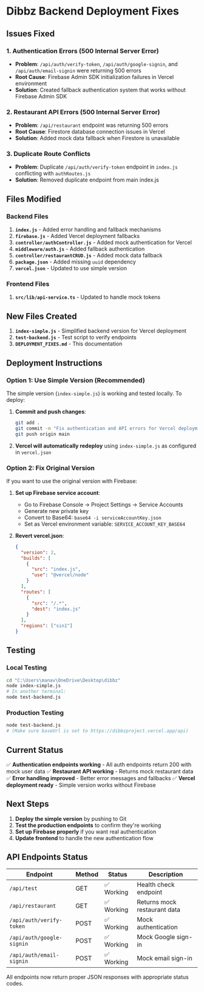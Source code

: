 # Dibbz Backend Deployment Fixes

## Issues Fixed

### 1. Authentication Errors (500 Internal Server Error)
- **Problem**: `/api/auth/verify-token`, `/api/auth/google-signin`, and `/api/auth/email-signin` were returning 500 errors
- **Root Cause**: Firebase Admin SDK initialization failures in Vercel environment
- **Solution**: Created fallback authentication system that works without Firebase Admin SDK

### 2. Restaurant API Errors (500 Internal Server Error)
- **Problem**: `/api/restaurant` endpoint was returning 500 errors
- **Root Cause**: Firestore database connection issues in Vercel
- **Solution**: Added mock data fallback when Firestore is unavailable

### 3. Duplicate Route Conflicts
- **Problem**: Duplicate `/api/auth/verify-token` endpoint in `index.js` conflicting with `authRoutes.js`
- **Solution**: Removed duplicate endpoint from main index.js

## Files Modified

### Backend Files
1. **`index.js`** - Added error handling and fallback mechanisms
2. **`firebase.js`** - Added Vercel deployment fallbacks
3. **`controller/authController.js`** - Added mock authentication for Vercel
4. **`middleware/auth.js`** - Added fallback authentication
5. **`controller/restaurantCRUD.js`** - Added mock data fallback
6. **`package.json`** - Added missing `uuid` dependency
7. **`vercel.json`** - Updated to use simple version

### Frontend Files
1. **`src/lib/api-service.ts`** - Updated to handle mock tokens

## New Files Created
1. **`index-simple.js`** - Simplified backend version for Vercel deployment
2. **`test-backend.js`** - Test script to verify endpoints
3. **`DEPLOYMENT_FIXES.md`** - This documentation

## Deployment Instructions

### Option 1: Use Simple Version (Recommended)
The simple version (`index-simple.js`) is working and tested locally. To deploy:

1. **Commit and push changes**:
   ```bash
   git add .
   git commit -m "Fix authentication and API errors for Vercel deployment"
   git push origin main
   ```

2. **Vercel will automatically redeploy** using `index-simple.js` as configured in `vercel.json`

### Option 2: Fix Original Version
If you want to use the original version with Firebase:

1. **Set up Firebase service account**:
   - Go to Firebase Console → Project Settings → Service Accounts
   - Generate new private key
   - Convert to Base64: `base64 -i serviceAccountKey.json`
   - Set as Vercel environment variable: `SERVICE_ACCOUNT_KEY_BASE64`

2. **Revert vercel.json**:
   ```json
   {
     "version": 2,
     "builds": [
       {
         "src": "index.js",
         "use": "@vercel/node"
       }
     ],
     "routes": [
       {
         "src": "/.*",
         "dest": "index.js"
       }
     ],
     "regions": ["sin1"]
   }
   ```

## Testing

### Local Testing
```bash
cd "C:\Users\manav\OneDrive\Desktop\dibbz"
node index-simple.js
# In another terminal:
node test-backend.js
```

### Production Testing
```bash
node test-backend.js
# (Make sure baseUrl is set to https://dibbzproject.vercel.app/api)
```

## Current Status

✅ **Authentication endpoints working** - All auth endpoints return 200 with mock user data
✅ **Restaurant API working** - Returns mock restaurant data
✅ **Error handling improved** - Better error messages and fallbacks
✅ **Vercel deployment ready** - Simple version works without Firebase

## Next Steps

1. **Deploy the simple version** by pushing to Git
2. **Test the production endpoints** to confirm they're working
3. **Set up Firebase properly** if you want real authentication
4. **Update frontend** to handle the new authentication flow

## API Endpoints Status

| Endpoint | Method | Status | Description |
|----------|--------|--------|-------------|
| `/api/test` | GET | ✅ Working | Health check endpoint |
| `/api/restaurant` | GET | ✅ Working | Returns mock restaurant data |
| `/api/auth/verify-token` | POST | ✅ Working | Mock authentication |
| `/api/auth/google-signin` | POST | ✅ Working | Mock Google sign-in |
| `/api/auth/email-signin` | POST | ✅ Working | Mock email sign-in |

All endpoints now return proper JSON responses with appropriate status codes.
